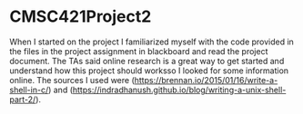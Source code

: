 # CMSC421Project2

When I started on the project I familiarized myself with the code provided in the files in the project assignment
in blackboard and read the project document. The TAs said online research is a great way to get started and understand 
how this project should worksso I looked for some information online. The sources I used 
were (https://brennan.io/2015/01/16/write-a-shell-in-c/) and (https://indradhanush.github.io/blog/writing-a-unix-shell-part-2/).
